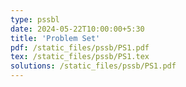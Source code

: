 ```yaml
---
type: pssbl
date: 2024-05-22T10:00:00+5:30
title: 'Problem Set'
pdf: /static_files/pssb/PS1.pdf
tex: /static_files/pssb/PS1.tex
solutions: /static_files/pssb/PS1.pdf
---
```

